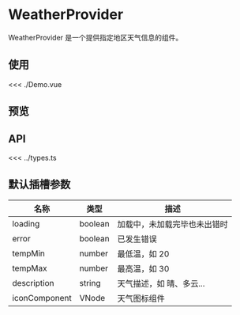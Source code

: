 <script setup lang="ts">
import Demo from './Demo.vue'
</script>

# WeatherProvider

WeatherProvider 是一个提供指定地区天气信息的组件。

<Dependencies deps="lottie-web" />

## 使用

<<< ./Demo.vue

## 预览

<ClientOnly>
  <Demo />
</ClientOnly>

## API

<<< ../types.ts

## 默认插槽参数

| 名称          | 类型    | 描述                         |
| ------------- | ------- | ---------------------------- |
| loading       | boolean | 加载中，未加载完毕也未出错时 |
| error         | boolean | 已发生错误                   |
| tempMin       | number  | 最低温，如 20                |
| tempMax       | number  | 最高温，如 30                |
| description   | string  | 天气描述，如 晴、多云...     |
| iconComponent | VNode   | 天气图标组件                 |

